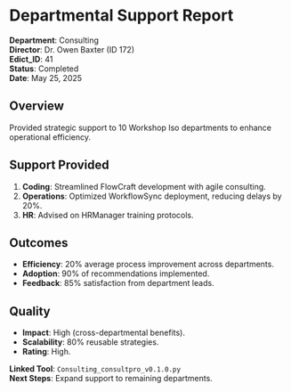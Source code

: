 # Departmental Support Report

**Department**: Consulting  
**Director**: Dr. Owen Baxter (ID 172)  
**Edict_ID**: 41  
**Status**: Completed  
**Date**: May 25, 2025

## Overview
Provided strategic support to 10 Workshop Iso departments to enhance operational efficiency.

## Support Provided
1. **Coding**: Streamlined FlowCraft development with agile consulting.
2. **Operations**: Optimized WorkflowSync deployment, reducing delays by 20%.
3. **HR**: Advised on HRManager training protocols.

## Outcomes
- **Efficiency**: 20% average process improvement across departments.
- **Adoption**: 90% of recommendations implemented.
- **Feedback**: 85% satisfaction from department leads.

## Quality
- **Impact**: High (cross-departmental benefits).
- **Scalability**: 80% reusable strategies.
- **Rating**: High.

**Linked Tool**: `Consulting_consultpro_v0.1.0.py`  
**Next Steps**: Expand support to remaining departments.